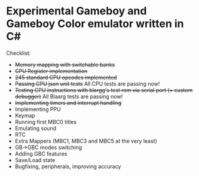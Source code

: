 # Experimental Gameboy and Gameboy Color emulator written in C#

Checklist:
-  ~~Memory mapping with switchable banks~~
-  ~~CPU Register implementation~~
-  ~~245 standard CPU opcodes implemented~~
-  ~~Passing CPU json unit tests~~ All CPU tests are passing now!
-  ~~Testing CPU instructions with blargg's test rom via serial port (+ custom debugger)~~ All Blaarg tests are passing now!
-  ~~Implementing timers and interrupt handling~~
-  Implementing PPU
-  Keymap
-  Running first MBC0 titles
-  Emulating sound
-  RTC
-  Extra Mappers (MBC1, MBC3 and MBC5 at the very least)
-  GB->GBC modes switching
-  Adding GBC features
-  Save/Load state
-  Bugfixing, peripherals, improving accuracy
